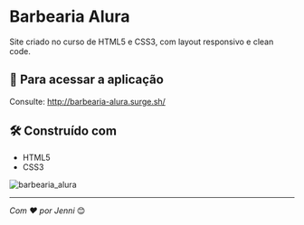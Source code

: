 # Barbearia Alura

Site criado no curso de HTML5 e CSS3, com layout responsivo e  clean code.

## 🚀 Para acessar a aplicação


Consulte: 
http://barbearia-alura.surge.sh/


## 🛠️ Construído com

* HTML5
* CSS3


![barbearia_alura](https://user-images.githubusercontent.com/102336146/210865549-ed4f0bbd-820e-4d10-8fea-394862a273df.png)

---
*Com ❤️ por Jenni* 😊
